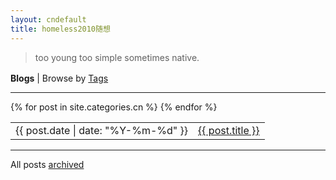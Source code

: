 ```yaml
---
layout: cndefault
title: homeless2010随想
---
```


<article>
<blockquote><p> 
too young too simple sometimes native.
</p></blockquote>
</article>

<p style="margin-top:1.2em;margin-bottom:0;"><b>Blogs</b> | Browse by <a href="/archive#tags">Tags</a></p>
<hr>
<table>
{% for post in site.categories.cn %}
<tr id="blog-table">
<td>{{ post.date | date: "%Y-%m-%d" }}</td>
<td><a class="post-list-item" href="{{ post.url | prepend: site.baseurl }}">{{ post.title }}</a></td>
</tr>
{% endfor %}
</table>
<hr>
<p>All posts <a href="/archive">archived</a></p>
